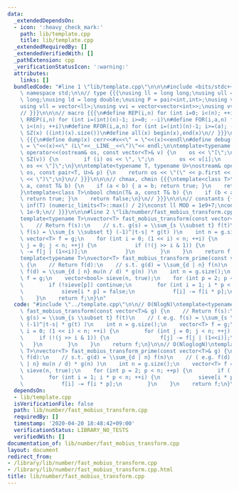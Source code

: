 ```yaml
---
data:
  _extendedDependsOn:
  - icon: ':heavy_check_mark:'
    path: lib/template.cpp
    title: lib/template.cpp
  _extendedRequiredBy: []
  _extendedVerifiedWith: []
  _pathExtension: cpp
  _verificationStatusIcon: ':warning:'
  attributes:
    links: []
  bundledCode: "#line 1 \"lib/template.cpp\"\n\n\n#include <bits/stdc++.h>\nusing\
    \ namespace std;\n\n// type {{{\nusing ll = long long;\nusing ull = unsigned long\
    \ long;\nusing ld = long double;\nusing P = pair<int,int>;\nusing vi = vector<int>;\n\
    using vll = vector<ll>;\nusing vvi = vector<vector<int>>;\nusing vvll = vector<vector<ll>>;\n\
    // }}}\n\n\n// macro {{{\n#define REP(i,n) for (int i=0; i<(n); ++i)\n#define\
    \ RREP(i,n) for (int i=(int)(n)-1; i>=0; --i)\n#define FOR(i,a,n) for (int i=(a);\
    \ i<(n); ++i)\n#define RFOR(i,a,n) for (int i=(int)(n)-1; i>=(a); --i)\n\n#define\
    \ SZ(x) ((int)(x).size())\n#define all(x) begin(x),end(x)\n// }}}\n\n\n// debug\
    \ {{{\n#define dump(x) cerr<<#x<<\" = \"<<(x)<<endl\n#define debug(x) cerr<<#x<<\"\
    \ = \"<<(x)<<\" (L\"<<__LINE__<<\")\"<< endl;\n\ntemplate<typename T>\nostream&\
    \ operator<<(ostream& os, const vector<T>& v) {\n    os << \"[\";\n    REP (i,\
    \ SZ(v)) {\n        if (i) os << \", \";\n        os << v[i];\n    }\n    return\
    \ os << \"]\";\n}\n\ntemplate<typename T, typename U>\nostream& operator<<(ostream&\
    \ os, const pair<T, U>& p) {\n    return os << \"(\" << p.first << \" \" << p.second\
    \ << \")\";\n}\n// }}}\n\n\n// chmax, chmin {{{\ntemplate<class T>\nbool chmax(T&\
    \ a, const T& b) {\n    if (a < b) { a = b; return true; }\n    return false;\n\
    }\ntemplate<class T>\nbool chmin(T& a, const T& b) {\n    if (b < a) { a = b;\
    \ return true; }\n    return false;\n}\n// }}}\n\n\n// constants {{{\n#define\
    \ inf(T) (numeric_limits<T>::max() / 2)\nconst ll MOD = 1e9+7;\nconst ld EPS =\
    \ 1e-9;\n// }}}\n\n\n#line 2 \"lib/number/fast_mobius_transform.cpp\"\n\n// O(NlogN)\n\
    template<typename T>\nvector<T> fast_mobius_transform(const vector<T>& g) {\n\
    \    // Return f(s):\n    // s.t. g(s) = \\sum_{s \\subset t} f(t)\n    // ( e.g.\
    \ f(s) = \\sum_{s \\subset t} (-1)^|t-s| * g(t) )\n    int n = g.size();\n   \
    \ vector<T> f = g;\n    for (int i = 0; (1 << i) < n; ++i) {\n        for (int\
    \ j = 0; j < n; ++j) {\n            if (!(j >> i & 1)) {\n                f[j]\
    \ -= f[j | (1<<i)];\n            }\n        }\n    }\n    return f;\n}\n\n// O(NloglogN)\n\
    template<typename T>\nvector<T> fast_mobius_transform_prime(const vector<T>& g)\
    \ {\n    // Return f(d):\n    // s.t. g(d) = \\sum_{d | n} f(n)\n    // ( e.g.\
    \ f(d) = \\sum_{d | n} mu(n / d) * g(n) )\n    int n = g.size();\n    vector<T>\
    \ f = g;\n    vector<bool> sieve(n, true);\n    for (int p = 2; p < n; ++p) {\n\
    \        if (!sieve[p]) continue;\n        for (int i = 1; i * p < n; ++i) {\n\
    \            sieve[i * p] = false;\n            f[i] -= f[i * p];\n        }\n\
    \    }\n    return f;\n}\n"
  code: "#include \"../template.cpp\"\n\n// O(NlogN)\ntemplate<typename T>\nvector<T>\
    \ fast_mobius_transform(const vector<T>& g) {\n    // Return f(s):\n    // s.t.\
    \ g(s) = \\sum_{s \\subset t} f(t)\n    // ( e.g. f(s) = \\sum_{s \\subset t}\
    \ (-1)^|t-s| * g(t) )\n    int n = g.size();\n    vector<T> f = g;\n    for (int\
    \ i = 0; (1 << i) < n; ++i) {\n        for (int j = 0; j < n; ++j) {\n       \
    \     if (!(j >> i & 1)) {\n                f[j] -= f[j | (1<<i)];\n         \
    \   }\n        }\n    }\n    return f;\n}\n\n// O(NloglogN)\ntemplate<typename\
    \ T>\nvector<T> fast_mobius_transform_prime(const vector<T>& g) {\n    // Return\
    \ f(d):\n    // s.t. g(d) = \\sum_{d | n} f(n)\n    // ( e.g. f(d) = \\sum_{d\
    \ | n} mu(n / d) * g(n) )\n    int n = g.size();\n    vector<T> f = g;\n    vector<bool>\
    \ sieve(n, true);\n    for (int p = 2; p < n; ++p) {\n        if (!sieve[p]) continue;\n\
    \        for (int i = 1; i * p < n; ++i) {\n            sieve[i * p] = false;\n\
    \            f[i] -= f[i * p];\n        }\n    }\n    return f;\n}\n"
  dependsOn:
  - lib/template.cpp
  isVerificationFile: false
  path: lib/number/fast_mobius_transform.cpp
  requiredBy: []
  timestamp: '2020-04-20 18:48:42+09:00'
  verificationStatus: LIBRARY_NO_TESTS
  verifiedWith: []
documentation_of: lib/number/fast_mobius_transform.cpp
layout: document
redirect_from:
- /library/lib/number/fast_mobius_transform.cpp
- /library/lib/number/fast_mobius_transform.cpp.html
title: lib/number/fast_mobius_transform.cpp
---
```

